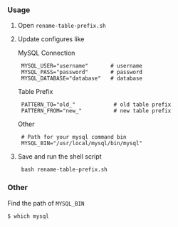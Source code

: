 ### Usage

1. Open `rename-table-prefix.sh`
2. Update configures like

	MySQL Connection
	
		MYSQL_USER="username"       # username
		MYSQL_PASS="password"       # password
		MYSQL_DATABASE="database"   # database
		
	Table Prefix
		
		PATTERN_TO="old_"			 # old table prefix
		PATTERN_FROM="new_"	         # new table prefix
		
	Other
	
		# Path for your mysql command bin		
		MYSQL_BIN="/usr/local/mysql/bin/mysql"	
	
3. Save and run the shell script

		bash rename-table-prefix.sh


### Other

Find the path of `MYSQL_BIN`

	$ which mysql
